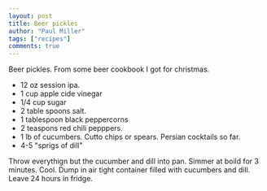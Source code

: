```yaml
---
layout: post
title: Beer pickles
author: "Paul Miller"
tags: ["recipes"]
comments: true
---
```


Beer pickles. From some beer cookbook I got for christmas. 

* 12 oz session ipa.
* 1 cup apple cide vinegar
* 1/4 cup sugar
* 2 table spoons salt.
* 1 tablespoon black peppercorns
* 2 teaspons red chili pepppers.
* 1 lb of cucumbers. Cutto chips or spears. Persian cocktails so far. 
* 4-5 "sprigs of dill"

Throw everythign but the cucumber and dill into pan. Simmer at boild for 3 minutes. Cool. Dump in air tight container filled with cucumbers and dill. Leave 24 hours in fridge.




